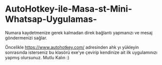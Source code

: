 # AutoHotkey-ile-Masa-st-Mini-Whatsap-Uygulamas-
Numara kaydetmenize gerek kalmadan direk bağlantı yapmanızı ve mesaj göndermenizi sağlar.

Öncelikle  https://www.autohotkey.com/ adresinden ahk yı yükleyin sonrasında isterseniz bu klasörü exe'ye çevirip kendinize ait ilk  uygulamınızı yapmış olursunuz.
Mutlu Kalın :)

